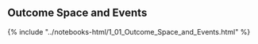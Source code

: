 Outcome Space and Events
------

{% include "../notebooks-html/1_01_Outcome_Space_and_Events.html" %}
